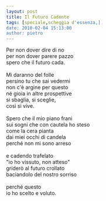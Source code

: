 ```yaml
---
layout: post
title: Il Futuro Cadente
tags: [speciale,scheggia d'essenza,]
date: 2010-02-04 15:13:00
author: pietro
---
```

Per non dover dire di no<br/>per non dover parere pazzo<br/>spero che il futuro cada.<br/><br/>Mi daranno del folle<br/>persino tu che sai vedermi<br/>non c'è argine per questo<br/>né gioia in altre prospettive<br/>si sbaglia, si sceglie,<br/>così si vive.<br/><br/>Spero che il mio piano frani<br/>sui sogni che con cautela ho steso<br/>come la cera pianta<br/>dai miei occhi di candela<br/>perché non mi sono arreso<br/><br/>e cadendo trafelato<br/>"io ho vissuto, non atteso"<br/>griderò al futuro crollato<br/>baciandolo del nostro sorriso<br/><br/>perché questo<br/>io ho scelto e voluto.
